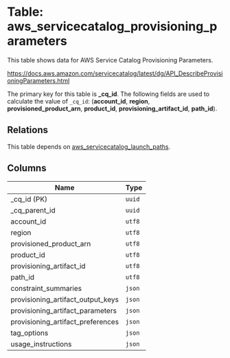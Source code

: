 # Table: aws_servicecatalog_provisioning_parameters

This table shows data for AWS Service Catalog Provisioning Parameters.

https://docs.aws.amazon.com/servicecatalog/latest/dg/API_DescribeProvisioningParameters.html

The primary key for this table is **_cq_id**.
The following fields are used to calculate the value of `_cq_id`: (**account_id**, **region**, **provisioned_product_arn**, **product_id**, **provisioning_artifact_id**, **path_id**).
## Relations

This table depends on [aws_servicecatalog_launch_paths](aws_servicecatalog_launch_paths.md).

## Columns

| Name          | Type          |
| ------------- | ------------- |
|_cq_id (PK)|`uuid`|
|_cq_parent_id|`uuid`|
|account_id|`utf8`|
|region|`utf8`|
|provisioned_product_arn|`utf8`|
|product_id|`utf8`|
|provisioning_artifact_id|`utf8`|
|path_id|`utf8`|
|constraint_summaries|`json`|
|provisioning_artifact_output_keys|`json`|
|provisioning_artifact_parameters|`json`|
|provisioning_artifact_preferences|`json`|
|tag_options|`json`|
|usage_instructions|`json`|